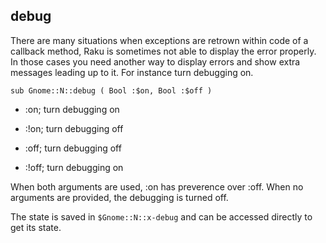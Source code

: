 debug
-----

There are many situations when exceptions are retrown within code of a callback method, Raku is sometimes not able to display the error properly. In those cases you need another way to display errors and show extra messages leading up to it. For instance turn debugging on.

    sub Gnome::N::debug ( Bool :$on, Bool :$off )

  * :on; turn debugging on

  * :!on; turn debugging off

  * :off; turn debugging off

  * :!off; turn debugging on

When both arguments are used, :on has preverence over :off. When no arguments are provided, the debugging is turned off.

The state is saved in `$Gnome::N::x-debug` and can be accessed directly to get its state.

